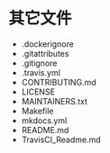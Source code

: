 # 其它文件

* .dockerignore
* .gitattributes
* .gitignore
* .travis.yml
* CONTRIBUTING.md
* LICENSE
* MAINTAINERS.txt
* Makefile
* mkdocs.yml
* README.md
* TravisCI_Readme.md